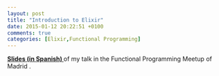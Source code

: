 ```yaml
---
layout: post
title: "Introduction to Elixir"
date: 2015-01-12 20:22:51 +0100
comments: true
categories: [Elixir,Functional Programming]
---
```



**[Slides (in Spanish) ](http://manute.github.io/slides/intro-elixir.html)** of my talk in the Functional Programming Meetup of Madrid .